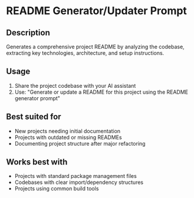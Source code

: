# README Generator/Updater Prompt

## Description

Generates a comprehensive project README by analyzing the codebase, extracting key technologies, architecture, and setup instructions.

## Usage

1. Share the project codebase with your AI assistant
2. Use: "Generate or update a README for this project using the README generator prompt"

## Best suited for

- New projects needing initial documentation
- Projects with outdated or missing READMEs
- Documenting project structure after major refactoring

## Works best with

- Projects with standard package management files
- Codebases with clear import/dependency structures
- Projects using common build tools
